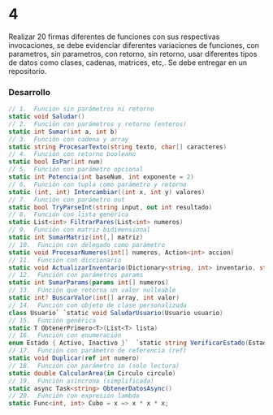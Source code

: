 # 4

Realizar 20 firmas diferentes de funciones con sus respectivas invocaciones, se debe evidenciar diferentes variaciones de funciones, con parametros, sin parametros, con retorno, sin retorno, usar diferentes tipos de datos como clases, cadenas, matrices, etc,. Se debe entregar en un repositorio.

### **Desarrollo**

```cs
// 1.  Función sin parámetros ni retorno
static void Saludar()
// 2.  Función con parámetros y retorno (enteros)
static int Sumar(int a, int b)
// 3.  Función con cadena y array
static string ProcesarTexto(string texto, char[] caracteres)
// 4.  Función con retorno booleano
static bool EsPar(int num)
// 5.  Función con parámetro opcional
static int Potencia(int baseNum, int exponente = 2)
// 6.  Función con tupla como parámetro y retorno
static (int, int) Intercambiar((int x, int y) valores)
// 7.  Función con parámetro out
static bool TryParseInt(string input, out int resultado)
// 8.  Función con lista genérica
static List<int> FiltrarPares(List<int> numeros)
// 9.  Función con matriz bidimensional
static int SumarMatriz(int[,] matriz)
// 10.  Función con delegado como parámetro
static void ProcesarNumeros(int[] numeros, Action<int> accion)
// 11.  Función con diccionario
static void ActualizarInventario(Dictionary<string, int> inventario, string item, int cantidad)
// 12.  Función con parámetros params
static int SumarParams(params int[] numeros)
// 13.  Función que retorna un valor nulleable
static int? BuscarValor(int[] array, int valor)
// 14.  Función con objeto de clase personalizada
class Usuario` `static void SaludarUsuario(Usuario usuario)
// 15.  Función genérica
static T ObtenerPrimero<T>(List<T> lista)
// 16.  Función con enumeración
enum Estado { Activo, Inactivo }`  `static string VerificarEstado(Estado estado)
// 17.  Función con parámetro de referencia (ref)
static void Duplicar(ref int numero)
// 18.  Función con parámetro in (solo lectura)
static double CalcularArea(in Circulo circulo)
// 19.  Función asíncrona (simplificada)
static async Task<string> ObtenerDatosAsync()
// 20.  Función con expresión lambda
static Func<int, int> Cubo = x => x * x * x;
```
